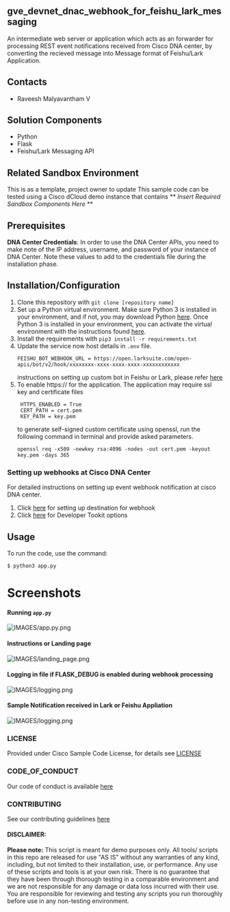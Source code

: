 ## gve_devnet_dnac_webhook_for_feishu_lark_messaging 
An intermediate web server or application which acts as an forwarder for processing REST event notifications received from Cisco DNA center, by converting the recieved message into Message format of Feishu/Lark Application.


## Contacts
* Raveesh Malyavantham V

## Solution Components
* Python
*  Flask
*  Feishu/Lark Messaging API

## Related Sandbox Environment
This is as a template, project owner to update
This sample code can be tested using a Cisco dCloud demo instance that contains ** *Insert Required Sandbox Components Here* **

## Prerequisites
**DNA Center Credentials**: In order to use the DNA Center APIs, you need to make note of the IP address, username, and password of your instance of DNA Center. Note these values to add to the credentials file during the installation phase.

## Installation/Configuration
1. Clone this repository with `git clone [repository name]`
2. Set up a Python virtual environment. Make sure Python 3 is installed in your environment, and if not, you may download Python [here](https://www.python.org/downloads/). Once Python 3 is installed in your environment, you can activate the virtual environment with the instructions found [here](https://docs.python.org/3/tutorial/venv.html).
3. Install the requirements with `pip3 install -r requirements.txt`
4. Update the service now host details in ```.env``` file.
    ```
    FEISHU_BOT_WEBHOOK_URL = https://open.larksuite.com/open-apis/bot/v2/hook/xxxxxxxx-xxxx-xxxx-xxxx-xxxxxxxxxxxx
    ```
   instructions on setting up custom bot in Feishu or Lark, please refer [here](https://open.larksuite.com/document/ukTMukTMukTM/ucTM5YjL3ETO24yNxkjN?lang=en-US)  
5. To enable https:// for the application. The application may require ssl key and certificate files
   ```
    HTTPS_ENABLED = True
    CERT_PATH = cert.pem
    KEY_PATH = key.pem
    ```
   to generate self-signed custom certificate using openssl, run the following command in terminal and provide asked parameters.
   ```
   openssl req -x509 -newkey rsa:4096 -nodes -out cert.pem -keyout key.pem -days 365
   ```

### Setting up webhooks at Cisco DNA Center
For detailed instructions on setting up event webhook notification at cisco DNA center.   
1. Click [here](https://www.cisco.com/c/en/us/td/docs/cloud-systems-management/network-automation-and-management/dna-center-platform/2-3-5/user-guide/b-dnac-platform-ug-2-3-5/b-dnac-platform-ug-2-3-5-chapter-0101.html#Cisco_Task_in_List_GUI.dita_e24b1b78-ea6e-4aa5-932a-359e04d4122f) for setting up destination for webhook  
2. Click [here](https://www.cisco.com/c/en/us/td/docs/cloud-systems-management/network-automation-and-management/dna-center-platform/2-3-5/user-guide/b-dnac-platform-ug-2-3-5/b-dnac-platform-ug-2-3-5-chapter-0111.html#Cisco_Task_in_List_GUI.dita_ca236611-5a22-4c83-9a65-22d98a28b98e) for Developer Tookit options

## Usage
To run the code, use the command:
```
$ python3 app.py
```

# Screenshots

#### Running ```app.py```
![IMAGES/app.py.png](IMAGES/app.py.png)

#### Instructions or Landing page
![IMAGES/landing_page.png](IMAGES/landing_page.png)

#### Logging in file if FLASK_DEBUG is enabled during webhook processing
![IMAGES/logging.png](IMAGES/logging.png)

#### Sample Notification received in Lark or Feishu Appliation
![IMAGES/logging.png](IMAGES/message_view.png)

### LICENSE

Provided under Cisco Sample Code License, for details see [LICENSE](LICENSE.md)

### CODE_OF_CONDUCT

Our code of conduct is available [here](CODE_OF_CONDUCT.md)

### CONTRIBUTING

See our contributing guidelines [here](CONTRIBUTING.md)

#### DISCLAIMER:
<b>Please note:</b> This script is meant for demo purposes only. All tools/ scripts in this repo are released for use "AS IS" without any warranties of any kind, including, but not limited to their installation, use, or performance. Any use of these scripts and tools is at your own risk. There is no guarantee that they have been through thorough testing in a comparable environment and we are not responsible for any damage or data loss incurred with their use.
You are responsible for reviewing and testing any scripts you run thoroughly before use in any non-testing environment.